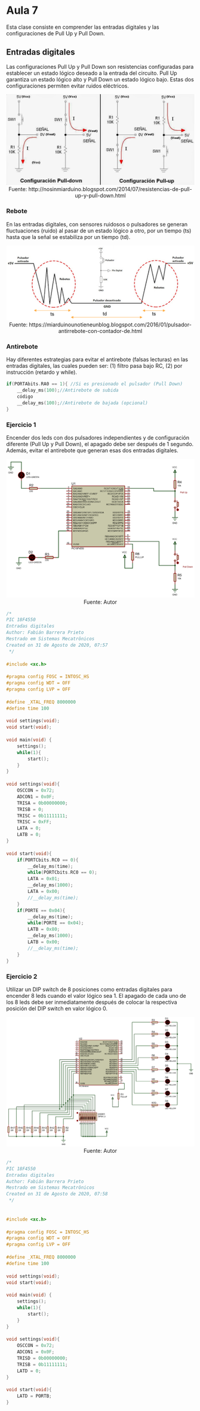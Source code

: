 <h1>Aula 7</h1>

Esta clase consiste en comprender las entradas digitales y las configuraciones de Pull Up y Pull Down. 

<h2>Entradas digitales</h2>

Las configuraciones Pull Up y Pull Down son resistencias configuradas para establecer un estado lógico deseado a la entrada del circuito. Pull Up garantiza un estado lógico alto y Pull Down un estado lógico bajo. Estas dos configuraciones permiten evitar ruidos eléctricos.

<div align="center">
<img src="image.png" alt="Pull Up y Pull Down"/>
<br>
<figcaption>Fuente: http://nosinmiarduino.blogspot.com/2014/07/resistencias-de-pull-up-y-pull-down.html</figcaption>
</div>

<h3>Rebote</h3>

En las entradas digitales, con sensores ruidosos o pulsadores se generan fluctuaciones (ruido) al pasar de un estado lógico a otro, por un tiempo (ts) hasta que la señal se estabiliza por un tiempo (td).

<div align="center">
<img src="image-1.png" alt="Rebote"/>
<br>
<figcaption>Fuente: https://miarduinounotieneunblog.blogspot.com/2016/01/pulsador-antirrebote-con-contador-de.html</figcaption>
</div>

<h3>Antirebote</h3>

Hay diferentes estrategias para evitar el antirebote (falsas lecturas) en las entradas digitales, las cuales pueden ser: (1) filtro pasa bajo RC, (2) por instrucción (retardo y while).

```c
if(PORTAbits.RA0 == 1){ //Si es presionado el pulsador (Pull Down)
    __delay_ms(100);//Antirebote de subida
    código 
    __delay_ms(100);//Antirebote de bajada (opcional)
}
```

<h3>Ejercicio 1</h3>

Encender dos leds con dos pulsadores independientes y de configuración diferente (Pull Up y Pull Down), el apagado debe ser después de 1 segundo. Además, evitar el antirebote que generan esas dos entradas digitales. 

<div align="center">
<img src="image-2.png" alt="Ejercicio 1"/>
<br>
<figcaption>Fuente: Autor</figcaption>
</div>

```c
/*
PIC 18F4550
Entradas digitales
Author: Fabián Barrera Prieto
Mestrado em Sistemas Mecatrônicos
Created on 31 de Agosto de 2020, 07:57
 */

#include <xc.h>

#pragma config FOSC = INTOSC_HS
#pragma config WDT = OFF
#pragma config LVP = OFF

#define _XTAL_FREQ 8000000
#define time 100

void settings(void);
void start(void);

void main(void) {
    settings();
    while(1){
        start();        
    }
}

void settings(void){
    OSCCON = 0x72;
    ADCON1 = 0x0F;
    TRISA = 0b00000000;
    TRISB = 0;
    TRISC = 0b11111111;
    TRISC = 0xFF;
    LATA = 0;
    LATB = 0;
}

void start(void){
    if(PORTCbits.RC0 == 0){
        __delay_ms(time);
        while(PORTCbits.RC0 == 0);
        LATA = 0x01;
        __delay_ms(1000);
        LATA = 0x00;
        //__delay_ms(time);
    }   
    if(PORTE == 0x04){
        __delay_ms(time);
        while(PORTE == 0x04);
        LATB = 0x80;
        __delay_ms(1000);
        LATB = 0x00;
        //__delay_ms(time);
    }   
}
```

<h3>Ejercicio 2</h3>

Utilizar un DIP switch de 8 posiciones como entradas digitales para encender 8 leds cuando el valor lógico sea 1. El apagado de cada uno de los 8 leds debe ser inmediatamente después de colocar la respectiva posición del DIP switch en valor lógico 0.

<div align="center">
<img src="image-3.png" alt="Ejercicio 1"/>
<br>
<figcaption>Fuente: Autor</figcaption>
</div>

```c
/*
PIC 18F4550
Entradas digitales
Author: Fabián Barrera Prieto
Mestrado em Sistemas Mecatrônicos
Created on 31 de Agosto de 2020, 07:58
 */


#include <xc.h>

#pragma config FOSC = INTOSC_HS
#pragma config WDT = OFF
#pragma config LVP = OFF

#define _XTAL_FREQ 8000000
#define time 100

void settings(void);
void start(void);

void main(void) {
    settings();
    while(1){
        start();        
    }
}

void settings(void){
    OSCCON = 0x72;
    ADCON1 = 0x0F;
    TRISD = 0b00000000;
    TRISB = 0b11111111;
    LATD = 0;
}

void start(void){
    LATD = PORTB;    
}
```
